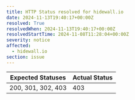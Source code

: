 ```yaml
---
title: HTTP Status resolved for hidewall.io
date: 2024-11-13T19:40:17+00:00Z
resolved: True
resolvedWhen: 2024-11-13T19:40:17+00:00Z
resolvedStartTime: 2024-11-08T11:28:04+00:00Z
severity: notice
affected:
  - hidewall.io
section: issue
---
```


| Expected Statuses | Actual Status  |
|-------------------|----------------|
| 200, 301, 302, 403 | 403 |
